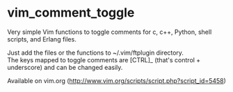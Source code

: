 # vim_comment_toggle
Very simple Vim functions to toggle comments for c, c++, Python, shell scripts, and Erlang files.

Just add the files or the functions to ~/.vim/ftplugin directory.  
The keys mapped to toggle comments are [CTRL]_  (that's control + underscore) and can be changed easily.

Available on vim.org (http://www.vim.org/scripts/script.php?script_id=5458)
